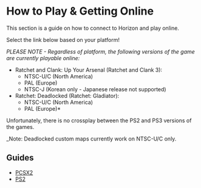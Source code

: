# How to Play & Getting Online

This section is a guide on how to connect to Horizon and play online. 

Select the link below based on your platform!

_PLEASE NOTE - Regardless of platform, the following versions of the game are currently playable online:_
- Ratchet and Clank: Up Your Arsenal (Ratchet and Clank 3):
  - NTSC-U/C (North America)
  - PAL (Europe)
  - NTSC-J (Korean only - Japanese release not supported)
- Ratchet: Deadlocked (Ratchet: Gladiator):
  - NTSC-U/C (North America)
  - PAL (Europe)*

Unfortunately, there is no crossplay between the PS2 and PS3 versions of the games.

_Note: Deadlocked custom maps currently work on NTSC-U/C only.

## Guides

- [PCSX2](/getting-online/pcsx2/README.md)
- [PS2](/getting-online/ps2/README.md)
